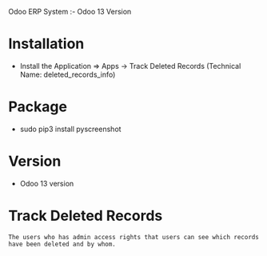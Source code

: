 Odoo ERP System :- Odoo 13 Version

Installation 
============
* Install the Application => Apps -> Track Deleted Records (Technical Name: deleted_records_info)

Package
============
* sudo pip3 install pyscreenshot

Version
========
* Odoo 13 version

Track Deleted Records
=======================

    The users who has admin access rights that users can see which records have been deleted and by whom.

